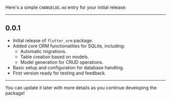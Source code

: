 Here's a simple `CHANGELOG.md` entry for your initial release:

---

## 0.0.1

- Initial release of `flutter_orm` package.
- Added core ORM functionalities for SQLite, including:
  - Automatic migrations.
  - Table creation based on models.
  - Model generation for CRUD operations.
- Basic setup and configuration for database handling.
- First version ready for testing and feedback.

---

You can update it later with more details as you continue developing the package!